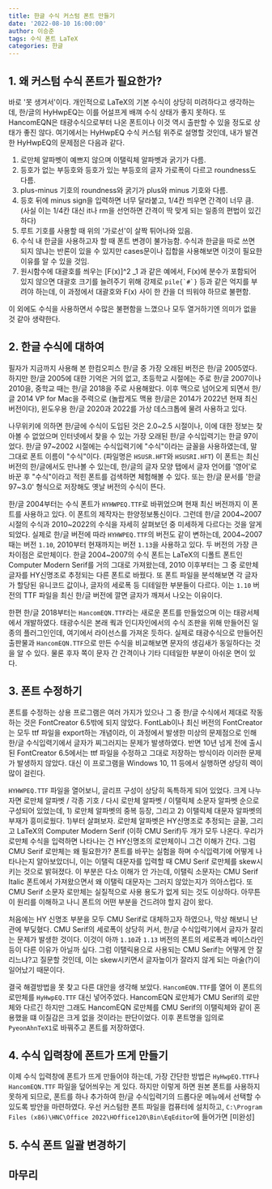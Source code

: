```yaml
---
title: 한글 수식 커스텀 폰트 만들기
date: '2022-08-10 16:00:00'
author: 이승준
tags: 수식 폰트 LaTeX
categories: 한글
---
```


## 1. 왜 커스텀 수식 폰트가 필요한가?
바로 '못 생겨서'이다. 개인적으로 LaTeX의 기본 수식이 상당히 미려하다고 생각하는데, 한/글의 HyHwpEQ는 이를 어설프게 배껴 수식 상태가 좋지 못하다. 또 HancomEQN은 태광수식으로부터 나온 폰트이나 이것 역시 출판할 수 있을 정도로 상태가 좋진 않다. 여기에서는 HyHwpEQ 수식 커스텀 위주로 설명할 것인데, 내가 발견한 HyHwpEQ의 문제점은 다음과 같다.
1) 로만체 알파벳이 예쁘지 않으며 이탤릭체 알파벳과 굵기가 다름.
2) 등호가 없는 부등호와 등호가 있는 부등호의 글자 가로폭이 다르고 roundness도 다름.
3) plus-minus 기호의 roundness와 굵기가 plus와 minus 기호와 다름.
4) 등호 뒤에 minus sign을 입력하면 너무 달라붙고, 1/4칸 띄우면 간격이 너무 큼. (사실 이는 1/4칸 대신 it나 rm을 선언하면 간격이 딱 맞게 되는 일종의 편법이 있긴 하다)
5) 루트 기호를 사용할 때 위의 '가로선'이 살짝 튀어나와 있음.
6) 수식 내 한글을 사용하고자 할 때 폰트 변경이 불가능함. 수식과 한글을 따로 쓰면 되지 않냐는 반론이 있을 수 있지만 cases문이나 집합을 사용해보면 이것이 필요한 이유를 알 수 있을 것임.
7) 원시함수에 대괄호를 씌우는 [F(x)]^2 _1 과 같은 예에서, F(x)에 분수가 포함되어 있지 않으면 대괄호 크기를 늘려주기 위해 강제로 ```pile{`#`}``` 등과 같은 억지를 부려야 하는데, 이 과정에서 대괄호와 F(x) 사이 한 칸을 더 띄워야 하므로 불편함.

이 외에도 수식을 사용하면서 수많은 불편함을 느꼈으나 모두 열거하기엔 의미가 없을 것 같아 생략한다.

## 2. 한글 수식에 대하여
필자가 지금까지 사용해 본 한컴오피스 한/글 중 가장 오래된 버전은 한/글 2005였다. 하지만 한/글 2005에 대한 기억은 거의 없고, 초등학교 시절에는 주로 한/글 2007이나 2010을, 중학교 때는 한/글 2018을 주로 사용해왔다. 이후 맥으로 넘어오게 되면서 한/글 2014 VP for Mac을 주력으로 (놀랍게도 맥용 한/글은 2014가 2022년 현재 최신버전이다), 윈도우용 한/글 2020과 2022를 가상 데스크톱에 물려 사용하고 있다.

나무위키에 의하면 한/글에 수식이 도입된 것은 2.0&#126;2.5 시절이나, 이에 대한 정보는 찾아볼 수 없었으며 인터넷에서 찾을 수 있는 가장 오래된 한/글 수식입력기는 한글 97이었다. 한/글 97&#126;2002 시절에는 수식입력기에 "수식"이라는 글꼴을 사용하였는데, 말 그대로 폰트 이름이 "수식"이다. (파일명은 `HSUSR.HFT`와 `HSUSRI.HFT`) 이 폰트는 최신 버전의 한/글에서도 만나볼 수 있는데, 한/글의 글자 모양 탭에서 글자 언어를 '영어'로 바꾼 후 "수식"이라고 적힌 폰트를 검색하면 체험해볼 수 있다. 또는 한/글 문서를 '한글 97&#126;3.0' 형식으로 저장해도 옛날 버전의 수식이 뜬다.

한/글 2004부터는 수식 폰트가 `HYHWPEQ.TTF`로 바뀌었으며 현재 최신 버전까지 이 폰트를 사용하고 있다. 이 폰트의 제작자는 한양정보통신이다. 그런데 한/글 2004&#126;2007 시절의 수식과 2010&#126;2022의 수식을 자세히 살펴보던 중 미세하게 다르다는 것을 알게 되었다. 실제로 한/글 버전에 따라 `HYHWPEQ.TTF`의 버전도 같이 변하는데, 2004&#126;2007 때는 버전 `1.10`, 2010부터 현재까지는 버전 `1.13`을 사용하고 있다. 두 버전의 가장 큰 차이점은 로만체이다. 한글 2004&#126;2007의 수식 폰트는 LaTeX의 디폴트 폰트인 Computer Modern Serif를 거의 그대로 가져왔는데, 2010 이후부터는 그 중 로만체 글자를 HY신명조로 추정되는 다른 폰트로 바꿨다. 또 폰트 파일을 분석해보면 각 글자가 할당된 유니코드 값이나, 글자의 세로폭 등 디테일한 부분들이 다르다. 이는 `1.10` 버전의 TTF 파일을 최신 한/글 버전에 깔면 글자가 깨져서 나오는 이유이다.

한편 한/글 2018부터는 `HancomEQN.TTF`라는 새로운 폰트를 만들었으며 이는 태광서체에서 개발하였다. 태광수식은 본래 쿽과 인디자인에서의 수식 조판을 위해 만들어진 일종의 플러그인인데, 여기에서 라이선스를 가져온 듯하다. 실제로 태광수식으로 만들어진 출판물과 `HancomEQN.TTF`으로 만든 수식을 비교해보면 문자의 생김새가 동일하다는 것을 알 수 있다. 물론 후자 쪽이 문자 간 간격이나 기타 디테일한 부분이 아쉬운 면이 있다.

## 3. 폰트 수정하기
폰트를 수정하는 상용 프로그램은 여러 가지가 있으나 그 중 한/글 수식에서 제대로 작동하는 것은 FontCreator 6.5밖에 되지 않았다. FontLab이나 최신 버전의 FontCreator는 모두 ttf 파일을 export하는 개념이라, 이 과정에서 발생한 미상의 문제점으로 인해 한/글 수식입력기에서 글자가 찌그러지는 문제가 발생하였다. 반면 10년 넘게 전에 출시된 FontCreator 6.5에서는 ttf 파일을 수정하고 그대로 저장하는 방식이라 이러한 문제가 발생하지 않았다. 대신 이 프로그램을 Windows 10, 11 등에서 실행하면 상당히 렉이 많이 걸린다.

`HYHWPEQ.TTF` 파일을 열어보니, 글리프 구성이 상당히 독특하게 되어 있었다. 크게 나누자면 로만체 알파벳 / 각종 기호 / 다시 로만체 알파벳 / 이탤릭체 소문자 알파벳 순으로 구성되어 있었는데, 1) 로만체 알파벳의 중복 등장, 그리고 2) 이탤릭체 대문자 알파벳의 부재가 흥미로웠다. 1)부터 살펴보자. 로만체 알파벳은 HY신명조로 추정되는 글꼴, 그리고 LaTeX의 Computer Modern Serif (이하 CMU Serif)두 개가 모두 나온다.  우리가 로만체 수식을 입력하면 나타나는 건 HY신명조의 로만체이니 그건 이해가 간다. 그럼 CMU Serif 로만체는 왜 필요한가? 폰트를 바꾸는 실험을 하며 수식입력기에 어떻게 나타나는지 알아보았더니, 이는 이탤릭 대문자를 입력할 때 CMU Serif 로만체를 skew시키는 것으로 밝혀졌다. 이 부분은 다소 이해가 안 가는데, 이탤릭 소문자는 CMU Serif Italic 폰트에서 가져왔으면서 왜 이탤릭 대문자는 그러지 않았는지가 의아스럽다. 또 CMU Serif 소문자 로만체는 실질적으로 사용 용도가 없게 되는 것도 이상하다. 아무튼 이 원리를 이해하고 나니 폰트의 어떤 부분을 건드려야 할지 감이 왔다.

처음에는 HY 신명조 부분을 모두 CMU Serif로 대체하고자 하였으나, 막상 해보니 난관에 부딪혔다. CMU Serif의 세로폭이 상당히 커서, 한/글 수식입력기에서 글자가 잘리는 문제가 발생한 것이다. 이것이 아까 `1.10`과 `1.13` 버전의 폰트의 세로폭과 베이스라인 등이 다른 이유가 아닐까 싶다. 그럼 이탤릭용으로 사용되는 CMU Serif는 어떻게 안 잘리느냐?고 질문할 것인데, 이는 skew시키면서 글자높이가 잘라지 않게 되는 마술(?)이 일어났기 때문이다.

결국 해결방법을 못 찾고 다른 대안을 생각해 보았다. `HancomEQN.TTF`를 열어 이 폰트의 로만체를 `HyHwpEQ.TTF` 대신 넣어주었다. HancomEQN 로만체가 CMU Serif의 로만체와 다르긴 하지만 그래도 HancomEQN 로만체를 CMU Serif의 이탤릭체와 같이 혼용했을 떄 이질감은 크게 없을 것이라는 판단이었다. 이후 폰트명을 임의로 `PyeonAhnTeX1`로 바꿔주고 폰트를 저장하였다.

## 4. 수식 입력창에 폰트가 뜨게 만들기
이제 수식 입력창에 폰트가 뜨게 만들어야 하는데, 가장 간단한 방법은 `HyHwpEQ.TTF`나 `HancomEQN.TTF` 파일을 덮어씌우는 게 있다. 하지만 이렇게 하면 원본 폰트를 사용하지 못하게 되므로, 폰트를 하나 추가하여 한/글 수식입력기의 드롭다운 메뉴에서 선택할 수 있도록 방안을 마련하였다.
우선 커스텀한 폰트 파일을 컴퓨터에 설치하고, `C:\Program Files (x86)\HNC\Office 2022\HOffice120\Bin\EqEditor`에 들어가면 [미완성]

## 5. 수식 폰트 일괄 변경하기

## 마무리

```toc
```